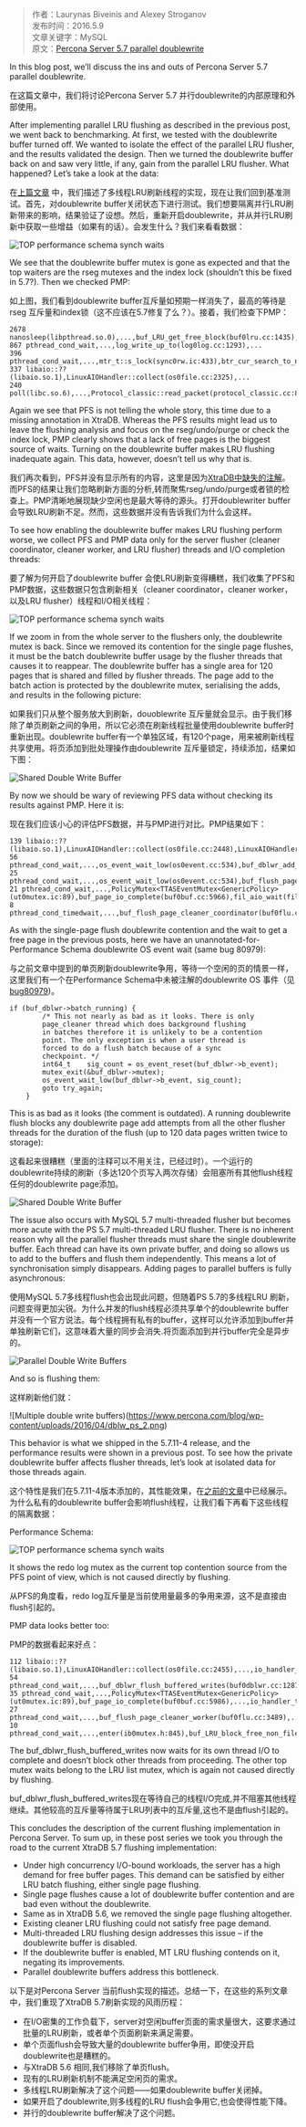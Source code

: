>作者：Laurynas Biveinis and Alexey Stroganov  
>发布时间：2016.5.9  
>文章关键字：MySQL  
>原文：[Percona Server 5.7 parallel doublewrite](https://www.percona.com/blog/2016/05/09/percona-server-5-7-parallel-doublewrite/)

In this blog post, we’ll discuss the ins and outs of Percona Server 5.7 parallel doublewrite.  

在这篇文章中，我们将讨论Percona Server 5.7 并行doublewrite的内部原理和外部使用。

After implementing parallel LRU flushing as described in the previous post, we went back to benchmarking. At first, we tested with the doublewrite buffer turned off. We wanted to isolate the effect of the parallel LRU flusher, and the results validated the design. Then we turned the doublewrite buffer back on and saw very little, if any, gain from the parallel LRU flusher. What happened? Let’s take a look at the data:  

在[上篇文章](https://www.percona.com/blog/2016/05/05/percona-server-5-7-multi-threaded-lru-flushing/) 中，我们描述了多线程LRU刷新线程的实现，现在让我们回到基准测试。首先，对doublewrite buffer关闭状态下进行测试。我们想要隔离并行LRU刷新带来的影响，结果验证了设想。然后，重新开启doublewrite，并从并行LRU刷新中获取一些增益（如果有的话）。会发生什么？我们来看看数据：

![TOP performance schema synch waits](https://www.percona.com/blog/wp-content/uploads/2016/03/5710.3.pfs_.all_.png)

We see that the doublewrite buffer mutex is gone as expected and that the top waiters are the rseg mutexes and the index lock (shouldn’t this be fixed in 5.7?). Then we checked PMP:  

如上图，我们看到doublewrite buffer互斥量如预期一样消失了，最高的等待是rseg 互斥量和index锁（这不应该在5.7修复了么？）。接着，我们检查下PMP：
```
2678 nanosleep(libpthread.so.0),...,buf_LRU_get_free_block(buf0lru.cc:1435),...
867 pthread_cond_wait,...,log_write_up_to(log0log.cc:1293),...
396 pthread_cond_wait,...,mtr_t::s_lock(sync0rw.ic:433),btr_cur_search_to_nth_level(btr0cur.cc:1022),...
337 libaio::??(libaio.so.1),LinuxAIOHandler::collect(os0file.cc:2325),...
240 poll(libc.so.6),...,Protocol_classic::read_packet(protocol_classic.cc:810),...
```
Again we see that PFS is not telling the whole story, this time due to a missing annotation in XtraDB. Whereas the PFS results might lead us to leave the flushing analysis and focus on the rseg/undo/purge or check the index lock, PMP clearly shows that a lack of free pages is the biggest source of waits. Turning on the doublewrite buffer makes LRU flushing inadequate again. This data, however, doesn’t tell us why that is.  

我们再次看到，PFS并没有显示所有的内容，这里是因为[XtraDB中缺失的注解](https://bugs.launchpad.net/percona-server/+bug/1561945)。而PFS的结果让我们忽略刷新方面的分析,转而聚焦rseg/undo/purge或者锁的检查上。PMP清晰地展现缺少空闲也是最大等待的源头。打开doublewriter buffer 会导致LRU刷新不足。然而，这些数据并没有告诉我们为什么会这样。

To see how enabling the doublewrite buffer makes LRU flushing perform worse, we collect PFS and PMP data only for the server flusher (cleaner coordinator, cleaner worker, and LRU flusher) threads and I/O completion threads:  

要了解为何开启了doublewrite buffer 会使LRU刷新变得糟糕，我们收集了PFS和PMP数据，这些数据只包含刷新相关（cleaner coordinator，cleaner worker，以及LRU flusher）线程和I/O相关线程：

![TOP performance schema synch waits](https://www.percona.com/blog/wp-content/uploads/2016/04/5710.3.flushers.only_.png)

If we zoom in from the whole server to the flushers only, the doublewrite mutex is back. Since we removed its contention for the single page flushes, it must be the batch doublewrite buffer usage by the flusher threads that causes it to reappear. The doublewrite buffer has a single area for 120 pages that is shared and filled by flusher threads. The page add to the batch action is protected by the doublewrite mutex, serialising the adds, and results in the following picture:  

如果我们只从整个服务放大到刷新，douoblewrite 互斥量就会显示。由于我们移除了单页刷新之间的争用，所以它必须在刷新线程批量使用doublewrite buffer时重新出现。doublewrite buffer有一个单独区域，有120个page，用来被刷新线程共享使用。将页添加到批处理操作由doublewrite 互斥量锁定，持续添加，结果如下图：

![Shared Double Write Buffer](https://www.percona.com/blog/wp-content/uploads/2016/04/dblw_mysql_1.png)

By now we should be wary of reviewing PFS data without checking its results against PMP. Here it is:  

现在我们应该小心的评估PFS数据，并与PMP进行对比。PMP结果如下：
```
139 libaio::??(libaio.so.1),LinuxAIOHandler::collect(os0file.cc:2448),LinuxAIOHandler::poll(os0file.cc:2594),...
56 pthread_cond_wait,...,os_event_wait_low(os0event.cc:534),buf_dblwr_add_to_batch(buf0dblwr.cc:1111),...,buf_flush_LRU_list_batch(buf0flu.cc:1555),...,buf_lru_manager(buf0flu.cc:2334),...
25 pthread_cond_wait,...,os_event_wait_low(os0event.cc:534),buf_flush_page_cleaner_worker(buf0flu.cc:3482),...
21 pthread_cond_wait,...,PolicyMutex<TTASEventMutex<GenericPolicy>(ut0mutex.ic:89),buf_page_io_complete(buf0buf.cc:5966),fil_aio_wait(fil0fil.cc:5754),io_handler_thread(srv0start.cc:330),...
8 pthread_cond_timedwait,...,buf_flush_page_cleaner_coordinator(buf0flu.cc:2726),...
```
As with the single-page flush doublewrite contention and the wait to get a free page in the previous posts, here we have an unannotated-for-Performance Schema doublewrite OS event wait (same bug 80979):  

与之前文章中提到的单页刷新doublewrite争用，等待一个空闲的页的情景一样，这里我们有一个在Performance Schema中未被注解的doublewrite OS 事件（见[bug80979](http://bugs.mysql.com/bug.php?id=80979))。

```
if (buf_dblwr->batch_running) {
        /* This not nearly as bad as it looks. There is only
        page_cleaner thread which does background flushing
        in batches therefore it is unlikely to be a contention
        point. The only exception is when a user thread is
        forced to do a flush batch because of a sync
        checkpoint. */
        int64_t    sig_count = os_event_reset(buf_dblwr->b_event);
        mutex_exit(&buf_dblwr->mutex);
        os_event_wait_low(buf_dblwr->b_event, sig_count);
        goto try_again;
    }
```
This is as bad as it looks (the comment is outdated). A running doublewrite flush blocks any doublewrite page add attempts from all the other flusher threads for the duration of the flush (up to 120 data pages written twice to storage):  

这看起来很糟糕（里面的注释可以不用关注，已经过时）。一个运行的doublewrite持续的刷新（多达120个页写入两次存储）会阻塞所有其他flush线程任何的doublewrite page添加。  

![Shared Double Write Buffer](https://www.percona.com/blog/wp-content/uploads/2016/04/dblw_ms_2-2.png)

The issue also occurs with MySQL 5.7 multi-threaded flusher but becomes more acute with the PS 5.7 multi-threaded LRU flusher. There is no inherent reason why all the parallel flusher threads must share the single doublewrite buffer. Each thread can have its own private buffer, and doing so allows us to add to the buffers and flush them independently. This means a lot of synchronisation simply disappears. Adding pages to parallel buffers is fully asynchronous:

使用MySQL 5.7多线程flush也会出现此问题，但随着PS 5.7的多线程LRU 刷新，问题变得更加尖锐。为什么并发的flush线程必须共享单个的doublewrite buffer并没有一个官方说法。每个线程拥有私有的buffer，这样可以允许添加到buffer并单独刷新它们，这意味着大量的同步会消失.将页面添加到并行buffer完全是异步的。  

![Parallel Double Write Buffers](https://www.percona.com/blog/wp-content/uploads/2016/04/dblw_ps_1.png)

And so is flushing them:

这样刷新他们就：

![Multiple double write buffers)(https://www.percona.com/blog/wp-content/uploads/2016/04/dblw_ps_2.png)

This behavior is what we shipped in the 5.7.11-4 release, and the performance results were shown in a previous post. To see how the private doublewrite buffer affects flusher threads, let’s look at isolated data for those threads again.

这个特性是我们在5.7.11-4版本添加的，其性能效果，在[之前的文章](https://www.percona.com/blog/2016/03/17/percona-server-5-7-performance-improvements/)中已经展示。为什么私有的doublewrite buffer会影响flush线程，让我们看下再看下这些线程的隔离数据：  

Performance Schema:  

![TOP performance schema synch waits](https://www.percona.com/blog/wp-content/uploads/2016/04/5711.flusher.only_.png)

It shows the redo log mutex as the current top contention source from the PFS point of view, which is not caused directly by flushing.

从PFS的角度看，redo log互斥量是当前使用量最多的争用来源，这不是直接由flush引起的。

PMP data looks better too:

PMP的数据看起来好点：
```
112 libaio::??(libaio.so.1),LinuxAIOHandler::collect(os0file.cc:2455),...,io_handler_thread(srv0start.cc:330),...
54 pthread_cond_wait,...,buf_dblwr_flush_buffered_writes(buf0dblwr.cc:1287),...,buf_flush_LRU_list(buf0flu.cc:2341),buf_lru_manager(buf0flu.cc:2341),...
35 pthread_cond_wait,...,PolicyMutex<TTASEventMutex<GenericPolicy>(ut0mutex.ic:89),buf_page_io_complete(buf0buf.cc:5986),...,io_handler_thread(srv0start.cc:330),...
27 pthread_cond_wait,...,buf_flush_page_cleaner_worker(buf0flu.cc:3489),...
10 pthread_cond_wait,...,enter(ib0mutex.h:845),buf_LRU_block_free_non_file_page(ib0mutex.h:845),buf_LRU_bloc
```
The buf_dblwr_flush_buffered_writes now waits for its own thread I/O to complete and doesn’t block other threads from proceeding. The other top mutex waits belong to the LRU list mutex, which is again not caused directly by flushing.

buf_dblwr_flush_buffered_writes现在等待自己的线程I/O完成,并不阻塞其他线程继续。其他较高的互斥量等待属于LRU列表中的互斥量,这也不是由flush引起的。


This concludes the description of the current flushing implementation in Percona Server. To sum up, in these post series we took you through the road to the current XtraDB 5.7 flushing implementation:

* Under high concurrency I/O-bound workloads, the server has a high demand for free buffer pages. This demand can be satisfied by either LRU batch flushing, either single page flushing.
* Single page flushes cause a lot of doublewrite buffer contention and are bad even without the doublewrite.
* Same as in XtraDB 5.6, we removed the single page flushing altogether.
* Existing cleaner LRU flushing could not satisfy free page demand.
* Multi-threaded LRU flushing design addresses this issue – if the doublewrite buffer is disabled.
* If the doublewrite buffer is enabled, MT LRU flushing contends on it, negating its improvements.
* Parallel doublewrite buffers address this bottleneck.

以下是对Percona Server 当前flush实现的描述。总结一下，在这些的系列文章中，我们重现了XtraDB 5.7刷新实现的风雨历程：
* 在I/O密集的工作负载下，server对空闲buffer页面的需求量很大，这要求通过批量的LRU刷新，或者单个页面刷新来满足需要。
* 单个页面flush会导致大量的doublewrite buffer争用，即使没开启doublewrite也是糟糕的。
* 与XtraDB 5.6 相同,我们移除了单页flush。
* 现有的LRU刷新机制不能满足空闲页的需求。
* 多线程LRU刷新解决了这个问题——如果doublewrite buffer关闭掉。
* 如果开启了doublewrite,则多线程的LRU flush会争用它,也会使得性能下降。
* 并行的doublewrite buffer解决了这个问题。

